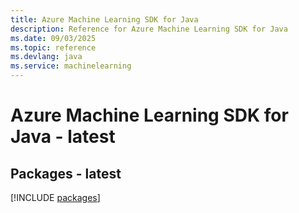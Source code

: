 ```yaml
---
title: Azure Machine Learning SDK for Java
description: Reference for Azure Machine Learning SDK for Java
ms.date: 09/03/2025
ms.topic: reference
ms.devlang: java
ms.service: machinelearning
---
```

# Azure Machine Learning SDK for Java - latest
## Packages - latest
[!INCLUDE [packages](machine-learning-index.md)]